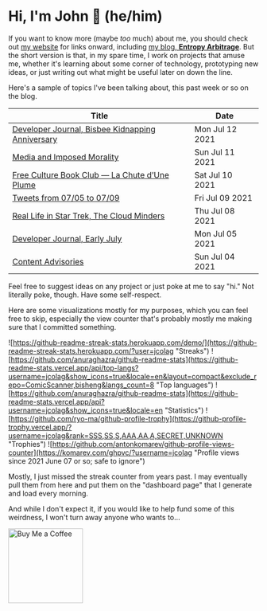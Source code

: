# Hi, I'm John 👋 (he/him)

If you want to know more (maybe *too* much) about me, you should check out [my website](https://john.colagioia.net/) for links onward, including [my blog, **Entropy Arbitrage**](https://john.colagioia.net/blog).  But the short version is that, in my spare time, I work on projects that amuse me, whether it's learning about some corner of technology, prototyping new ideas, or just writing out what might be useful later on down the line.

Here's a sample of topics I've been talking about, this past week or so on the blog.

|Title|Date|
|-----|-------|
|[Developer Journal, Bisbee Kidnapping Anniversary](https://john.colagioia.net/blog/2021/07/12/bisbee.html)|Mon Jul 12 2021|
|[Media and Imposed Morality](https://john.colagioia.net/blog/2021/07/11/mmedia.html)|Sun Jul 11 2021|
|[Free Culture Book Club — La Chute d’Une Plume](https://john.colagioia.net/blog/2021/07/10/plume.html)|Sat Jul 10 2021|
|[Tweets from 07/05 to 07/09](https://john.colagioia.net/blog/media/2021/07/09/week.html)|Fri Jul 09 2021|
|[Real Life in Star Trek, The Cloud Minders](https://john.colagioia.net/blog/2021/07/08/cloud.html)|Thu Jul 08 2021|
|[Developer Journal, Early July](https://john.colagioia.net/blog/2021/07/05/july.html)|Mon Jul 05 2021|
|[Content Advisories](https://john.colagioia.net/blog/2021/07/04/advisory.html)|Sun Jul 04 2021|

Feel free to suggest ideas on any project or just poke at me to say "hi." Not literally poke, though. Have some self-respect.

Here are some visualizations mostly for my purposes, which you can feel free to skip, especially the view counter that's probably mostly me making sure that I committed something.

![https://github-readme-streak-stats.herokuapp.com/demo/](https://github-readme-streak-stats.herokuapp.com/?user=jcolag "Streaks")
![https://github.com/anuraghazra/github-readme-stats](https://github-readme-stats.vercel.app/api/top-langs?username=jcolag&show_icons=true&locale=en&layout=compact&exclude_repo=ComicScanner,bisheng&langs_count=8 "Top languages")
![https://github.com/anuraghazra/github-readme-stats](https://github-readme-stats.vercel.app/api?username=jcolag&show_icons=true&locale=en "Statistics")
![https://github.com/ryo-ma/github-profile-trophy](https://github-profile-trophy.vercel.app/?username=jcolag&rank=SSS,SS,S,AAA,AA,A,SECRET,UNKNOWN "Trophies")
![https://github.com/antonkomarev/github-profile-views-counter](https://komarev.com/ghpvc/?username=jcolag "Profile views since 2021 June 07 or so; safe to ignore")

Mostly, I just missed the streak counter from years past.  I may eventually pull them from here and put them on the "dashboard page" that I generate and load every morning.

And while I don't expect it, if you would like to help fund some of this weirdness, I won't turn away anyone who wants to...

[<img src="https://cdn.buymeacoffee.com/buttons/v2/default-yellow.png" alt="Buy Me a Coffee" width="150px"/>](https://www.buymeacoffee.com/jcolag)
